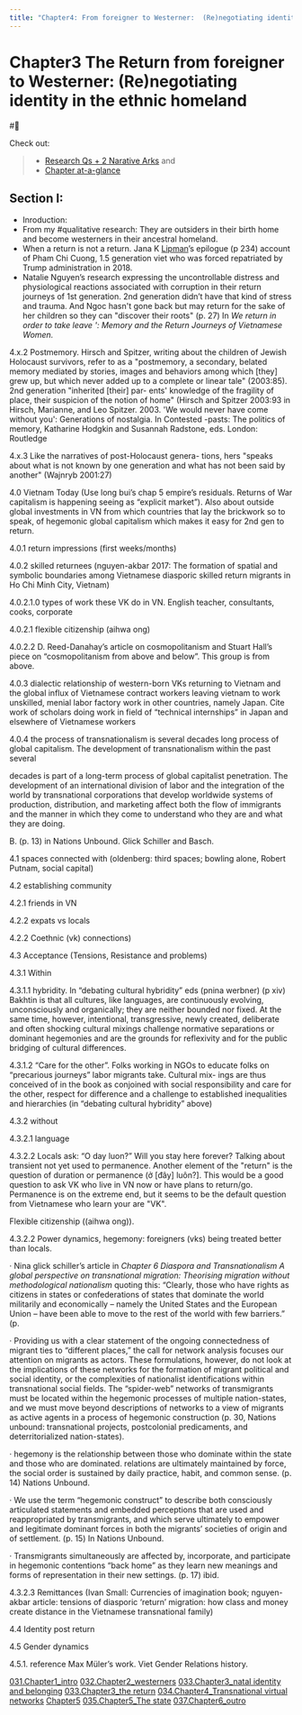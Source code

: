 ```yaml
---
title: "Chapter4: From foreigner to Westerner:  (Re)negotiating identity in the ethnic homeland"
---
```


# **Chapter3** The Return from foreigner to Westerner:  (Re)negotiating identity in the ethnic homeland
#🌱 

Check out:
> - [Research Qs + 2 Narative Arks](000.Chapters/010.Two%20Narative%20Arcs%20+%20Research%20Qs.md) and
> - [Chapter at-a-glance](000.Chapters/030.Chapters%20at-a-glance.md)

## Section I: 
- Inroduction:
- From my #qualitative research: They are outsiders in their birth home and become westerners in their ancestral homeland.
- When a return is not a return. Jana K [Lipman](005.Authors/Lipman.md)’s epilogue (p 234) account of Pham Chi Cuong, 1.5 generation viet who was forced repatriated by Trump administration in 2018.
- Natalie Nguyen’s research expressing the uncontrollable distress and physiological reactions associated with corruption in their return journeys of 1st generation. 2nd generation didn’t have that kind of stress and trauma. And Ngoc hasn't gone back but may return for the sake of her children so they can "discover their roots" (p. 27) In _We return in order to take leave ': Memory and the Return Journeys of Vietnamese Women._

4.x.2 Postmemory. ﻿Hirsch and Spitzer, writing about the children of Jewish Holocaust survivors, refer to as a "postmemory, a secondary, belated memory mediated by stories, images and behaviors among which [they] grew up, but which never added up to a complete or linear tale" (2003:85). 2nd generation "inherited [their] par- ents' knowledge of the fragility of place, their suspicion of the notion of home" (Hirsch and Spitzer 2003:93 in ﻿Hirsch, Marianne, and Leo Spitzer. 2003. 'We would never have come without you': Generations of nostalgia. In Contested -pasts: The politics of memory, Katharine Hodgkin and Susannah Radstone, eds. London: Routledge

 4.x.3 Like the narratives of post-Holocaust genera- tions, hers "speaks about what is not known by one generation and what has not been said by another" (Wajnryb 2001:27)

4.0 Vietnam Today (Use long bui’s chap 5 empire’s residuals. Returns of War capitalism is happening seeing as “explicit market”). Also about outside global investments in VN from which countries that lay the brickwork so to speak, of hegemonic global capitalism which makes it easy for 2nd gen to return.

4.0.1 return impressions (first weeks/months)

4.0.2 skilled returnees (nguyen-akbar 2017: The formation of spatial and symbolic boundaries among Vietnamese diasporic skilled return migrants in Ho Chi Minh City, Vietnam)

 4.0.2.1.0 types of work these VK do in VN. English teacher, consultants, cooks, corporate

 4.0.2.1 flexible citizenship (aihwa ong)

 4.0.2.2 ﻿D. Reed-Danahay’s article on cosmopolitanism and Stuart Hall’s piece on “cosmopolitanism from above and below”. This group is from above.

 4.0.3 dialectic relationship of western-born VKs returning to Vietnam and the global influx of Vietnamese contract workers leaving vietnam to work unskilled, menial labor factory work in other countries, namely Japan. Cite work of scholars doing work in field of “technical internships” in Japan and elsewhere of Vietnamese workers

 4.0.4 the process of transnationalism is several decades long process of global capitalism. ﻿The development of transnationalism within the past several

decades is part of a long-term process of global capitalist penetration. ﻿The development of an international division of labor and the integration of the world by transnational corporations that develop worldwide systems of production, distribution, and marketing affect both the flow of immigrants and the manner in which they come to understand who they are and what they are doing.

B. (p. 13) in Nations Unbound. Glick Schiller and Basch.

4.1 spaces connected with (oldenberg: third spaces; bowling alone, Robert Putnam, social capital)

4.2 establishing community

4.2.1 friends in VN

4.2.2 expats vs locals

4.2.2 Coethnic (vk) connections)

4.3 Acceptance (Tensions, Resistance and problems)

4.3.1 Within

 4.3.1.1 hybridity. ﻿In “debating cultural hybridity” eds (pnina werbner) (p xiv) Bakhtin is that all cultures, like languages, are continuously evolving, unconsciously and organically; they are neither bounded nor fixed. At the same time, however, intentional, transgressive, newly created, deliberate and often shocking cultural mixings challenge normative separations or dominant hegemonies and are the grounds for reflexivity and for the public bridging of cultural differences.

 4.3.1.2 “Care for the other”. Folks working in NGOs to educate folks on “precarious journeys” labor migrants take. ﻿Cultural mix- ings are thus conceived of in the book as conjoined with social responsibility and care for the other, respect for difference and a challenge to established inequalities and hierarchies (in “debating cultural hybridity” above)

4.3.2 without

 4.3.2.1 language

4.3.2.2 Locals ask: “O day luon?” Will you stay here forever? Talking about transient not yet used to permanence. Another element of the "return" is the question of duration or permanence (ở [đây] luôn?]. This would be a good question to ask VK who live in VN now or have plans to return/go. Permanence is on the extreme end, but it seems to be the default question from Vietnamese who learn your are "VK".

Flexible citizenship ((aihwa ong)).

 4.3.2.2 Power dynamics, hegemony: foreigners (vks) being treated better than locals.

· Nina glick schiller’s article ﻿in _Chapter 6 Diaspora and Transnationalism A global perspective on transnational migration: Theorising migration without methodological nationalism_ quoting this: ﻿“Clearly, those who have rights as citizens in states or confederations of states that dominate the world militarily and economically – namely the United States and the European Union – have been able to move to the rest of the world with few barriers.” (p.

· Providing us with a clear statement of the ongoing connectedness of migrant ties to “different places,” the call for network analysis focuses our attention on migrants as actors. These formulations, however, do not look at the implications of these networks for the formation of migrant political and social identity, or the complexities of nationalist identifications within transnational social fields. The “spider-web” networks of transmigrants must be located within the hegemonic processes of multiple nation-states, and we must move beyond descriptions of networks to a view of migrants as active agents in a process of hegemonic construction (p. 30, Nations unbound: transnational projects, postcolonial predicaments, and deterritorialized nation-states).

· hegemony is the relationship between those who dominate within the state and those who are dominated. relations are ultimately maintained by force, the social order is sustained by daily practice, habit, and common sense. (p. 14) Nations Unbound.

· ﻿We use the term “hegemonic construct” to describe both consciously articulated statements and embedded perceptions that are used and reappropriated by transmigrants, and which serve ultimately to empower and legitimate dominant forces in both the migrants’ societies of origin and of settlement. (p. 15) In Nations Unbound.

· Transmigrants simultaneously are affected by, incorporate, and participate in hegemonic contentions “back home” as they learn new meanings and forms of representation in their new settings. (p. 17) ibid.

4.3.2.3 Remittances (Ivan Small: Currencies of imagination book; nguyen-akbar article: tensions of diasporic ‘return’ migration: how class and money create distance in the Vietnamese transnational family)

4.4 Identity post return

4.5 Gender dynamics

 4.5.1. reference Max Müler’s work. Viet Gender Relations history.

[031.Chapter1_intro](000.Chapters/031.Chapter1_intro.md)
[032.Chapter2_westerners](000.Chapters/032.Chapter2_westerners.md)
[033.Chapter3_natal identity and belonging](000.Chapters/033.Chapter3_natal%20identity%20and%20belonging.md)
[033.Chapter3_the return](000.Chapters/033.Chapter3_the%20return.md)
[034.Chapter4_Transnational virtual networks](000.Chapters/034.Chapter4_Transnational%20virtual%20networks.md)
[Chapter5](000.Chapters/Chapter5.md)
[035.Chapter5_The state](000.Chapters/035.Chapter5_The%20state.md)
[037.Chapter6_outro](000.Chapters/037.Chapter6_outro.md)